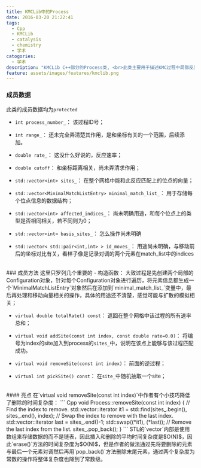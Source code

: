 ```yaml
---
title: KMCLib中的Process
date: 2016-03-20 21:22:41
tags:
  - Cpp
  - KMCLib
  - catalysis
  - chemistry
  - 学术
catogories:
  - 学术
description: "KMCLib C++部分的Process类, <br>此类主要用于描述KMC过程中局部反应发生的过程，同时也包含了该过程在全局网格中的统计结果，也就是匹配结果。"
feature: assets/images/features/kmclib.png
---
```

### 成员数据
此类的成员数据均为`protected`
- `int process_number_`：
    该过程ID号；

- `int range_`：
    还未完全弄清楚其作用，是和坐标有关的一个范围，后续添加。

- `double rate_`：
    这没什么好说的，反应速率；

- `double cutoff`：
    和坐标距离相关，尚未弄清求作用；

- `std::vector<int> sites_`：
    在整个网格中能和此反应匹配上的位点的向量；

- `std::vector<MinimalMatchListEntry> minimal_match_list_`：
    用于存储每个位点信息的数据结构；
<!-- more -->

- `std::vector<int> affected_indices_`：
    尚未明确用途，和每个位点上的类型是否相同相关，若不同则为0；

- `std::vector<int> basis_sites_`：
    怎么操作尚未明确

- `std::vector< std::pair<int,int> > id_moves_`：
    用途尚未明确，与移动前后的坐标对比有关，看样子像是记录对调的两个元素在match_list中的indices

<br>
### 成员方法
这里只罗列几个重要的
- 构造函数：
    大致过程是先创建两个局部的Configuration对象，针对每个Configuration对象进行遍历，将元素信息都生成一个`MinimalMatchListEntry`对象然后在添加到`minimal_match_list_`变量中，最后再处理和移动向量相关的操作，具体的用途还不清楚，感觉可能与扩散的模拟相关；

- `virtual double totalRate() const`：
    返回在整个网格中该过程的所有速率总和；

- `virtual void addSite(const int index, const double rate=0.0)`：
    将编号为index的site加入到process的`sites_`中，说明在该点上能够与该过程匹配成功。

- `virtual void removeSite(const int index)`：
    前面的逆过程；

- `virtual int pickSite() const`：
    在`site_`中随机抽取一个site；

<br>
#### 亮点
在`virtual void removeSite(const int index)`中作者有个小技巧降低了删除的时间复杂度：
``` Cpp
void Process::removeSite(const int index)
{
    // Find the index to remove.
    std::vector<int>::iterator it1 = std::find(sites_.begin(),
                                               sites_.end(),
                                               index);
    // Swap the index to remove with the last index.
    std::vector<int>::iterator last = sites_.end()-1;
    std::swap((*it1), (*last));
    // Remove the last index from the list.
    sites_.pop_back();
}
```
STL的`vector`内部是使用数组来存储数据的而不是链表，因此插入和删除的平均时间复杂度是$O(N)$，因此`erase()`方法的时间复杂度为$O(N)$，但是作者的做法通过先将要删除的元素与最后一个元素对调然后再用`pop_back()`方法删除末尾元素，通过两个复杂度为常数的操作将整体复杂度也降到了常数级。


